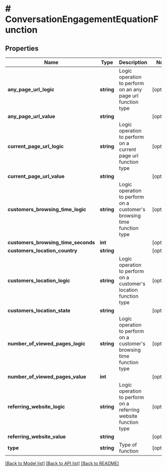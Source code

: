 # # ConversationEngagementEquationFunction

## Properties

Name | Type | Description | Notes
------------ | ------------- | ------------- | -------------
**any_page_url_logic** | **string** | Logic operation to perform on an any page url function type | [optional]
**any_page_url_value** | **string** |  | [optional]
**current_page_url_logic** | **string** | Logic operation to perform on a current page url function type | [optional]
**current_page_url_value** | **string** |  | [optional]
**customers_browsing_time_logic** | **string** | Logic operation to perform on a customer&#39;s browsing time function type | [optional]
**customers_browsing_time_seconds** | **int** |  | [optional]
**customers_location_country** | **string** |  | [optional]
**customers_location_logic** | **string** | Logic operation to perform on a customer&#39;s location function type | [optional]
**customers_location_state** | **string** |  | [optional]
**number_of_viewed_pages_logic** | **string** | Logic operation to perform on a customer&#39;s browsing time function type | [optional]
**number_of_viewed_pages_value** | **int** |  | [optional]
**referring_website_logic** | **string** | Logic operation to perform on a referring website function type | [optional]
**referring_website_value** | **string** |  | [optional]
**type** | **string** | Type of function | [optional]

[[Back to Model list]](../../README.md#models) [[Back to API list]](../../README.md#endpoints) [[Back to README]](../../README.md)
